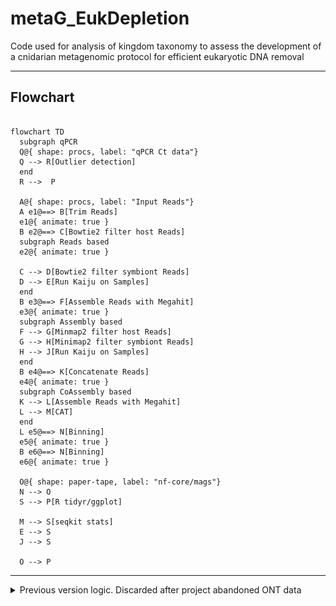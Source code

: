 # metaG_EukDepletion
Code used for analysis of kingdom taxonomy to assess the development of a cnidarian metagenomic protocol for efficient eukaryotic DNA removal
  - - -

## Flowchart

```mermaid

flowchart TD
  subgraph qPCR
  Q@{ shape: procs, label: "qPCR Ct data"} 
  Q --> R[Outlier detection]
  end
  R -->  P
  
  A@{ shape: procs, label: "Input Reads"} 
  A e1@==> B[Trim Reads]
  e1@{ animate: true }
  B e2@==> C[Bowtie2 filter host Reads]
  subgraph Reads based 
  e2@{ animate: true }

  C --> D[Bowtie2 filter symbiont Reads]
  D --> E[Run Kaiju on Samples]
  end
  B e3@==> F[Assemble Reads with Megahit]
  e3@{ animate: true }
  subgraph Assembly based 
  F --> G[Minmap2 filter host Reads]
  G --> H[Minimap2 filter symbiont Reads]
  H --> J[Run Kaiju on Samples]
  end
  B e4@==> K[Concatenate Reads]
  e4@{ animate: true }
  subgraph CoAssembly based 
  K --> L[Assemble Reads with Megahit]
  L --> M[CAT]
  end
  L e5@==> N[Binning] 
  e5@{ animate: true }
  B e6@==> N[Binning] 
  e6@{ animate: true }
  
  O@{ shape: paper-tape, label: "nf-core/mags"} 
  N --> O
  S --> P[R tidyr/ggplot]

  M --> S[seqkit stats]
  E --> S
  J --> S

  O --> P
```

 - - -

<details>
  <summary>
  Previous version logic. Discarded after project abandoned ONT data
  </summary>

#### Flow chart (Temp)

![Alt text](graphviz_diagram.svg "Temp - Workflow diagram")

Detailed and further documentation coming soon with final script versions. 

Processes:
1. Optional:
    - trim ONT reads
    - Assemble reads with megahit
1. Run kaiju-multi on collection of samples (kaiju-multi has proven more efficient than individual kaiju parallelized do to persistance of kaiju database in RAM across projects.)
    - Split sequences in bacteria-matching and all the non-bacteria
1. Map non-bacteria with minimap2 to host reference genome (S)
    - Split sequences in Scleractinia-matching and non-scleractinia
1. Map non-Scleractinia with minimap2 to Symbiodinacea reference genome (main symbiont)
    - Split sequences in Symbiodinacea-matching and non-Symbiodinacea
1. Run all individual sequences file trough fastp to generate individual report.json files
1. Parse all json report with custom python script collecting them in single csv report ready for downstream data analyses 

<!-- More detailed workflow explanation coming soon. -->

  - - -

### Pre-requisites: 

- Nextflow
- Conda
- Kaiju
    - nodes.dmp
    - kaiju_db_refseq.fmi 
- Reference genomes (fasta format)
    - Host (i.e.: Scleractinia and Aiptasia)
    - Other main symbiont (i.e.: Symbiodiniaceae)
- Minimap2 indexed reference genomes (from above Reference genome fasta file)
    - e.g: reference.mmi
- Any other dependencies listed in [environment.yaml](environment.yaml)

  - - -

## Step-by-step
### Databases creation
#### Kaiju refseq - [Github](https://github.com/bioinformatics-centre/kaiju)
<details>
  <summary> Instructions </summary> 
References database indexes created from standard `refseq` reference database with the command:

```
kaiju-makedb -s refseq
```
Pre-built indexes for the reference database can be downloaded from the official Kaiju [website](https://bioinformatics-centre.github.io/kaiju/downloads.html). 
</details>

#### NCBI Datasets - [Github](https://github.com/ncbi/datasets)
<details>
  <summary> Instructions </summary> 
  
Download whole taxon reference genomes record and collect in single fasta file

    Example for "Scleractinia" - Taxonomy ID: 6125

```
# Download all the reference genome associated with the 6125 taxon
datasets download genome taxon 6125

# Unzip the files
unzip ncbi_dataset.zip

# Join together in single fasta file ready for indexing
cat ncbi_dataset/data/*/*.fna > ref_scleractinia.fna
```
</details>

#### Minimap2 indexes - [Github](https://github.com/lh3/minimap2)
<details>
  <summary> Instructions </summary> 

Pre-compute the minimap2 indexes for reference mapping 

    Continuing with the above example for "Scleractinia" 
```
# Pre-compute indexes 
minimap2 -d ref_scleractinia.mmi ref_scleractinia.fna
```
</details>

#### Clone the repo and lunch the pipeline
<details>
  <summary> Instructions </summary> 

```
git clone https://github.com/ColinL1/metaG_EukDepletion.git

nextflow run main.nf -profile conda --input path-to-input-folder-with-reads --outdir path-to-output-dir
```
> **Important:** Tweak the cpu and ram parameters in the configuration files to match your machine capacity 

</details>
<!-- ### TEST RELEASE!

Detailed and further documentation coming soon with final script versions. 

Requirements:
- Kaiju refseq databse 
- genome host (coral and aiptasia)
- genome Symbiondiancea
- mmseq2 nt/blast database (optional)


![Alt text](flowchart_fastp.png "Workflow diagram")

More detailed workflow explanation coming soon.
 -->

</details>

<!-- ## Quick start:
```
git clone 

nextflow run main.nf -profile conda --input path-to-input-folder-with-reads --outdir path-to-output-dir
``` -->